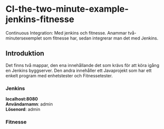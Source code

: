 # CI-the-two-minute-example-jenkins-fitnesse
Continuous Integration: Med jenkins och fitnesse. Anammar två-minutersexemplet som fitnesse har, sedan integrerar man det med Jenkins.
## Introduktion  
Det finns två mappar, den ena innehållande det som krävs för att köra igång en Jenkins byggserver. Den andra innehåller ett Javaprojekt som har ett enkelt program med enhetstester och Fitnessetester. 

### Jenkins  
**localhost:8080**  
**Användarnamn**: admin  
**Lösenord**: admin  
### Fitnesse

